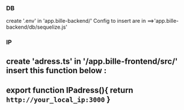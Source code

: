 ### DB
create '.env' in 'app.bille-backend/' 
Config to insert are in ==>'app.bille-backend/db/sequelize.js'

### IP
create 'adress.ts' in '/app.bille-frontend/src/' 
insert this function below :
--------------------------------------------------------------
export function IPadress(){
    return `http://your_local_ip:3000`
}
--------------------------------------------------------------



